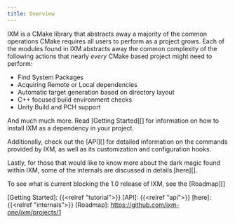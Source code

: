 ```yaml
---
title: Overview
---
```


IXM is a CMake library that abstracts away a majority of the common operations
CMake requires all users to perform as a project grows. Each of the modules
found in IXM abstracts away the common complexity of the following actions that
nearly *every* CMake based project might need to perform:

 * Find System Packages
 * Acquiring Remote or Local dependencies
 * Automatic target generation based on directory layout
 * C++ focused build environment checks
 * Unity Build and PCH support

And much much more. Read [Getting Started][] for
information on how to install IXM as a dependency in your project.

Additionally, check out the [API][] for detailed
information on the commands provided by IXM, as well as its customization and
configuration hooks.

Lastly, for those that would like to know more about the dark magic found within
IXM, some of the internals are discussed in details [here][].

To see what is current blocking the 1.0 release of IXM, see the [Roadmap][]


[Getting Started]: {{<relref "tutorial">}}
[API]: {{<relref "api">}}
[here]: {{<relref "internals">}}
[Roadmap]: https://github.com/ixm-one/ixm/projects/1